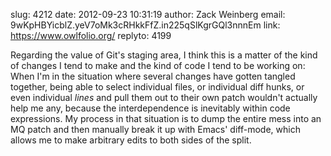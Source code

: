 slug:    4212
date:    2012-09-23 10:31:19
author:  Zack Weinberg
email:   9wKpHBYicblZ.yeV7oMk3cRHkkFfZ.in225qSlKgrGQl3nnnEm
link:     https://www.owlfolio.org/
replyto: 4199

Regarding the value of Git's staging area, I think this is a matter of
the kind of changes I tend to make and the kind of code I tend to be
working on: When I'm in the situation where several changes have
gotten tangled together, being able to select individual files, or
individual diff hunks, or even individual <i>lines</i> and pull them
out to their own patch wouldn't actually help me any, because the
interdependence is inevitably within code expressions.  My process in
that situation is to dump the entire mess into an MQ patch and then
manually break it up with Emacs' diff-mode, which allows me to make
arbitrary edits to both sides of the split.
